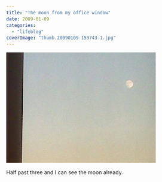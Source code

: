 ```yaml
---
title: "The moon from my office window"
date: 2009-01-09
categories: 
  - "lifeblog"
coverImage: "thumb.20090109-153743-1.jpg"
---
```


[![](images/thumb.20090109-153743-1.jpg)](http://www.davelodwig.co.uk/wp-content/photos/20090109-153743-1.jpg)

Half past three and I can see the moon already.
